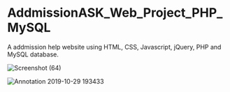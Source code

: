 # AddmissionASK_Web_Project_PHP_MySQL
 A addmission help website using HTML, CSS, Javascript, jQuery, PHP and MySQL database.

![Screenshot (64)](https://user-images.githubusercontent.com/31788789/67771395-69d88200-fa82-11e9-8ce0-351c99e74fb7.png)

![Annotation 2019-10-29 193433](https://user-images.githubusercontent.com/31788789/67771907-5c6fc780-fa83-11e9-8917-1c9e18d4c8af.png)
